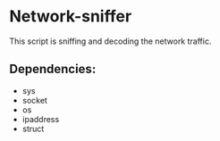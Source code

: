 # Network-sniffer
This script is sniffing and decoding the network traffic.

## Dependencies:
- sys
- socket
- os
- ipaddress
- struct
